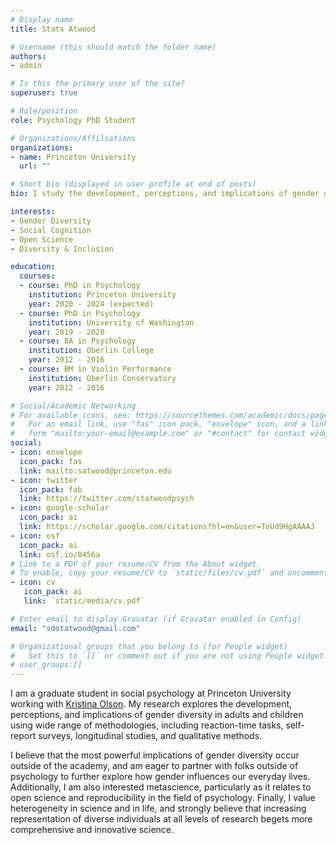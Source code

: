 ```yaml
---
# Display name
title: Stats Atwood

# Username (this should match the folder name)
authors:
- admin

# Is this the primary user of the site?
superuser: true

# Role/position
role: Psychology PhD Student

# Organizations/Affiliations
organizations:
- name: Princeton University
  url: ""

# Short bio (displayed in user profile at end of posts)
bio: I study the development, perceptions, and implications of gender diversity.

interests:
- Gender Diversity
- Social Cognition
- Open Science
- Diversity & Inclusion

education:
  courses:
  - course: PhD in Psychology
    institution: Princeton University
    year: 2020 - 2024 (expected)
  - course: PhD in Psychology
    institution: University of Washington
    year: 2019 - 2020
  - course: BA in Psychology 
    institution: Oberlin College
    year: 2012 - 2016
  - course: BM in Violin Performance 
    institution: Oberlin Conservatory
    year: 2012 - 2016

# Social/Academic Networking
# For available icons, see: https://sourcethemes.com/academic/docs/page-builder/#icons
#   For an email link, use "fas" icon pack, "envelope" icon, and a link in the
#   form "mailto:your-email@example.com" or "#contact" for contact widget.
social:
- icon: envelope
  icon_pack: fas
  link: mailto:satwood@princeton.edu
- icon: twitter
  icon_pack: fab
  link: https://twitter.com/statwoodpsych
- icon: google-scholar
  icon_pack: ai
  link: https://scholar.google.com/citations?hl=en&user=ToUd9HgAAAAJ
- icon: osf
  icon_pack: ai
  link: osf.io/8456a
# Link to a PDF of your resume/CV from the About widget.
# To enable, copy your resume/CV to `static/files/cv.pdf` and uncomment the lines below.
- icon: cv
   icon_pack: ai
   link: `static/media/cv.pdf`

# Enter email to display Gravatar (if Gravatar enabled in Config)
email: "sdotatwood@gmail.com"

# Organizational groups that you belong to (for People widget)
#   Set this to `[]` or comment out if you are not using People widget.
# user_groups:[]
---
```


I am a graduate student in social psychology at Princeton University working with <a href="https://psych.princeton.edu/person/kristina-olson">Kristina Olson</a>. My research explores the development, perceptions, and implications of gender diversity in adults and children using wide range of methodologies, including reaction-time tasks, self-report surveys, longitudinal studies, and qualitative methods. 

I believe that the most powerful implications of gender diversity occur outside of the academy, and am eager to partner with folks outside of psychology to further explore how gender influences our everyday lives. Additionally, I am also interested metascience, particularly as it relates to open science and reproducibility in the field of psychology. Finally, I value heterogeneity in science and in life, and strongly believe that increasing representation of diverse individuals at all levels of research begets more comprehensive and innovative science.
